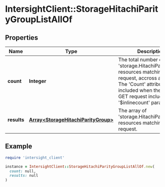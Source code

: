 # IntersightClient::StorageHitachiParityGroupListAllOf

## Properties

| Name | Type | Description | Notes |
| ---- | ---- | ----------- | ----- |
| **count** | **Integer** | The total number of &#39;storage.HitachiParityGroup&#39; resources matching the request, accross all pages. The &#39;Count&#39; attribute is included when the HTTP GET request includes the &#39;$inlinecount&#39; parameter. | [optional] |
| **results** | [**Array&lt;StorageHitachiParityGroup&gt;**](StorageHitachiParityGroup.md) | The array of &#39;storage.HitachiParityGroup&#39; resources matching the request. | [optional] |

## Example

```ruby
require 'intersight_client'

instance = IntersightClient::StorageHitachiParityGroupListAllOf.new(
  count: null,
  results: null
)
```

